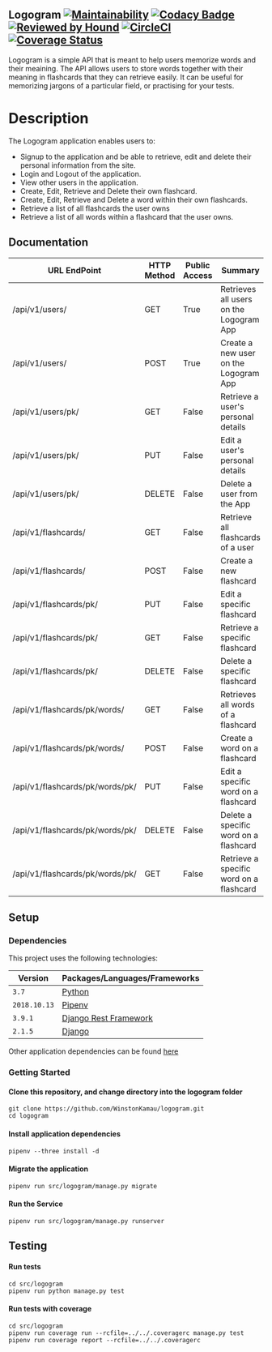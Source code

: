 ## Logogram [![Maintainability](https://api.codeclimate.com/v1/badges/2c913b1aab08348e7ad8/maintainability)](https://codeclimate.com/github/WinstonKamau/logogram/maintainability) [![Codacy Badge](https://api.codacy.com/project/badge/Grade/cba7836dc3fa470889fb63e824688f74)](https://www.codacy.com/app/WinstonKamau/logogram?utm_source=github.com&amp;utm_medium=referral&amp;utm_content=WinstonKamau/logogram&amp;utm_campaign=Badge_Grade) [![Reviewed by Hound](https://img.shields.io/badge/Reviewed_by-Hound-8E64B0.svg)](https://houndci.com) [![CircleCI](https://circleci.com/gh/WinstonKamau/logogram.svg?style=svg)](https://circleci.com/gh/WinstonKamau/logogram) [![Coverage Status](https://coveralls.io/repos/github/WinstonKamau/logogram/badge.svg)](https://coveralls.io/github/WinstonKamau/logogram)

Logogram is a simple API that is meant to help users memorize words and their meaining. The API allows users to store words together with their meaning in flashcards that they can retrieve easily. It can be useful for memorizing jargons of a particular field, or practising for your tests.

# Description

The Logogram application enables users to:
- Signup to the application and be able to retrieve, edit and delete their personal information from the site.
- Login and Logout of the application.
- View other users in the application.
- Create, Edit, Retrieve and Delete their own flashcard.
- Create, Edit, Retrieve and Delete a word within their own flashcards.
- Retrieve a list of all flashcards the user owns
- Retrieve a list of all words within a flashcard that the user owns.

## Documentation

| **URL EndPoint**          | **HTTP Method**| **Public Access** | **Summary**                            |
| ------------------------  | ---------------| ----------------- |----------------------------------------|
| /api/v1/users/            |     GET        |      True         | Retrieves all users on the Logogram App|
| /api/v1/users/            |     POST       |      True         | Create a new user on the Logogram App  |
| /api/v1/users/pk/         |     GET        |      False        | Retrieve a user's personal details     |
| /api/v1/users/pk/         |     PUT        |      False        | Edit a user's personal details         |
| /api/v1/users/pk/         |     DELETE     |      False        | Delete a user from the App             |
| /api/v1/flashcards/       |     GET        |      False        | Retrieve all flashcards of a user      |
| /api/v1/flashcards/       |     POST       |      False        | Create a new flashcard                 |
| /api/v1/flashcards/pk/    |     PUT        |      False        | Edit a specific flashcard              |
| /api/v1/flashcards/pk/    |     GET        |      False        | Retrieve a specific flashcard          |
| /api/v1/flashcards/pk/    |     DELETE     |      False        | Delete a specific flashcard            | 
| /api/v1/flashcards/pk/words/|     GET      |      False        | Retrieves all words of a flashcard     |
| /api/v1/flashcards/pk/words/|     POST     |      False        | Create a word on a flashcard           |
| /api/v1/flashcards/pk/words/pk/|     PUT   |      False        | Edit a specific word on a flashcard    | 
| /api/v1/flashcards/pk/words/pk/|  DELETE   |      False        | Delete a specific word on a flashcard  |
| /api/v1/flashcards/pk/words/pk/|  GET      |      False        | Retrieve a specific word on a flashcard|

## Setup

### Dependencies

This project uses the following technologies:

| **Version**     | **Packages/Languages/Frameworks**                              |
|-----------------|----------------------------------------------------------------|
|`3.7`            | [Python](https://www.python.org/downloads/release/python-370/) |
|`2018.10.13`     | [Pipenv](https://pypi.org/project/pipenv/2018.10.13/)          |
|`3.9.1`          | [Django Rest Framework](https://www.django-rest-framework.org/)|
|`2.1.5`          | [Django](https://www.djangoproject.com/)                       |


Other application dependencies can be found [here](Pipfile)

### Getting Started

#### Clone this repository, and change directory into the logogram folder
    git clone https://github.com/WinstonKamau/logogram.git
    cd logogram
#### Install application dependencies
    pipenv --three install -d
#### Migrate the application
    pipenv run src/logogram/manage.py migrate
#### Run the Service
    pipenv run src/logogram/manage.py runserver

## Testing

#### Run tests
    cd src/logogram
    pipenv run python manage.py test
#### Run tests with coverage
    cd src/logogram
    pipenv run coverage run --rcfile=../../.coveragerc manage.py test
    pipenv run coverage report --rcfile=../../.coveragerc
